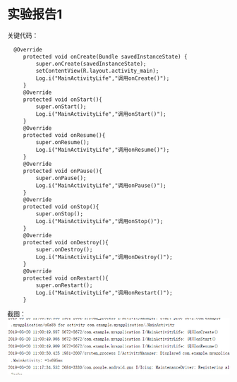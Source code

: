 # 实验报告1

关键代码：

      @Override
         protected void onCreate(Bundle savedInstanceState) {
             super.onCreate(savedInstanceState);
             setContentView(R.layout.activity_main);
             Log.i("MainActivityLife","调用onCreate()");
         }
         @Override
         protected void onStart(){
             super.onStart();
             Log.i("MainActivityLife","调用onStart()");
         }
         @Override
         protected void onResume(){
             super.onResume();
             Log.i("MainActivityLife","调用onResume()");
         }
         @Override
         protected void onPause(){
             super.onPause();
             Log.i("MainActivityLife","调用onPause()");
         }
         @Override
         protected void onStop(){
             super.onStop();
             Log.i("MainActivityLife","调用onStop()");
         }
         @Override
         protected void onDestroy(){
             super.onDestroy();
             Log.i("MainActivityLife","调用onDestroy()");
         }
         @Override
         protected void onRestart(){
             super.onRestart();
             Log.i("MainActivityLife","调用onRestart()");
         }




截图：
![Image](https://github.com/fjnu-zexin/test1/blob/master/img/test1p1.PNG)

